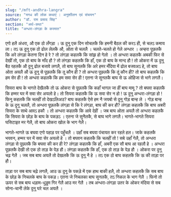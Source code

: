 ```yaml
---
slug: "/mft-andhra-langra"
source: "मगध की लोक कथाएं : अनुशाीलन एवं संचयन"
author: "डॉ. राम प्रसाद सिंह"
section: "अर्थ-कथा"
title: "अन्धरा-लंगड़ा के करमात"
---
```

एगो हलै अंधरा, औ एक ठो लँगड़ा । ऊ दुनू एक दिन सोचलकै कि हमनी बैठल की करऽ ही, से चलऽ कमाय ला। तऽ ऊ दुनू एक ठो ढोल लेलकै औ, ओता से चललै । चलते-चलते हो गेले अन्धार । अन्हरा पूछलकै कि अरे लंगड़ा केतना दिन हे रे ? तो लंगड़ा कहलकै कि सांझ हो गेलो । तो अन्धरा कहलकै अबकी फिर से देखीं तो, एक ठो बाघ के माँद हौ ? तो लंगड़ा कहलकै कि हाँ, एक ठो बाघ के मान्द हौ ! तो ओकरा में ऊ दुनू बैठ रहलकै औ दुनू ढोल बजावे लगलै, तो बाघ सुनलकै कि अरे हमर मँदिया में ढोल बजवअऽ हे, तो बाघ ओता अयलै औ ऊ दुनू से पूछलकै कि तू कौन ही ? तो अन्धरा पूछलकै कि तूं कौन ही? तो बाघ कहलकै कि हम सेर ही ! तो अन्धरा कहलकै कि हम सवा सेर ही ! एतना जे सुनलकै बाघ से ऊ ओहिजा से भागे लगलै। 

सियरा बाघ के भागते देखैलकै तो ऊ ओकरा से पूछलकै कि कहाँ भागल जा हीं बाघ मामू ? तो बघवा कहलकै कि हम्मर घर में सवा सेर अयलो हे। तो सियरा कहलकै कि ऊ सवा सेर न हो ! ऊ दुनू अन्धरा-लंगड़ा हो ! फिनू कहलकै कि चलहीं तो देखऽलिअउ? बाघ कहलकै ऐसे हम नै जयबो से दुनू गोड़ बान्ह ले । गोड़ बान्ह के ऊ दुनू चललै, तो अन्धरा पूछलकै लंगड़ा से कि रे लंगड़ा, बाघ की कर हौ? लंगड़ा कहलकै कि बाघ अबरी सियरा के साथे आवऽ हकौ । तो अन्धरा कहलकै कि आवे देहीं । जब बाघ ओता अयलै तो अन्धरा कहलकै कि सियरा के छोड़ के बाघ के पकड़ऽ । एतना जे सुनैलकै, से बाघ भागे लगलै। भागते-भागते सियरा घसिटाइत मर गेलै, तो बाघ ओकरा खोल के भाग गेलै। 

भागते-भागते ऊ बघवा एगो पहाड़ पर पहुँचलै । उहाँ सब बघवा पंचायत कर रहले हल। जाके कहलकै भयवन, हम्मर घर में सवा सेर अयलो हे । तो बघवन कहलकै कि चलहीं तो ! सबे उहाँ गेलै, तो अन्धरा लंगड़ा से पूछलकै कि बघवा की कर ही रे? लंगड़ा कहलकै कि हाँ, अबरी एक सौ बाघ आ रहलौ हे । अन्धरा पूछलकै देखी तो एक ठो ताड़ के पेड़ हौ। लंगड़ा कहलकै कि हाँ, एक ठो ताड़ के पेड़ हौ । ओकरा पर दुनू चढ़ गेलै । जब सब बाघ अयलै तो देखलकै कि ऊ दुनू नै हे । तऽ एक ठो बाघ कहलकै कि ऊ की ताड़ा पर हौ। 

ताड़ा पर सब बाघ चढ़े लगलै, आउ ऊ दुनू के पकड़े में एक हाथ बाकी हलै, तो अन्धरा कहलकै कि सब बाघ के छोड़ के निचलके बाघ के पकड़। एतना जे निचलका बाघ सुनलकै, तऽ निकल के भाग गेलै । फिनो तो ऊपर से सब बाघ धड़ाम-धुड़ुम  गिर गेलै आउ मर गेलै । तब अन्धरा-लंगड़ा उतर के ओकर मंदिया से सब सोना-चानी लेके दुनू घरे चल अयलै । 